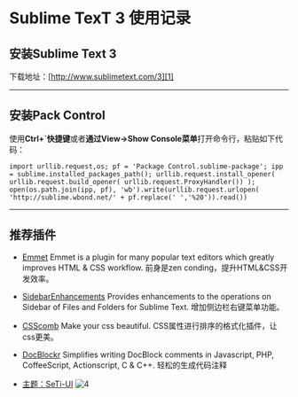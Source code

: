 # Sublime TexT 3 使用记录

## 安装Sublime Text 3

下载地址：[http://www.sublimetext.com/3][1]


----------


## 安装Pack Control

使用**Ctrl+`快捷键**或者**通过View->Show Console菜单**打开命令行，粘贴如下代码：

    import urllib.request,os; pf = 'Package Control.sublime-package'; ipp = sublime.installed_packages_path(); urllib.request.install_opener( urllib.request.build_opener( urllib.request.ProxyHandler()) ); open(os.path.join(ipp, pf), 'wb').write(urllib.request.urlopen( 'http://sublime.wbond.net/' + pf.replace(' ','%20')).read())


----------


## 推荐插件

 - [Emmet][2]
    Emmet is a plugin for many popular text editors which greatly improves HTML & CSS workflow.
    前身是zen conding，提升HTML&CSS开发效率。

 - [SidebarEnhancements][3]
    Provides enhancements to the operations on Sidebar of Files and Folders for Sublime Text.
    增加侧边栏右键菜单功能。

 - [CSScomb][5]
    Make your css beautiful.
    CSS属性进行排序的格式化插件，让css更美。
 
 - [DocBlockr][6]
    Simplifies writing DocBlock comments in Javascript, PHP, CoffeeScript, Actionscript, C & C++.
    轻松的生成代码注释

 - [主题：SeTi-UI][7]
    ![4]
    
  [1]: http://www.sublimetext.com/3
  [2]: http://emmet.io/
  [3]: https://github.com/titoBouzout/SideBarEnhancements/tree/st3
  [4]: https://github.com/ctf0/Seti_ST3/raw/master/screenshot-1.png
  [5]: http://csscomb.com/
  [6]: https://github.com/spadgos/sublime-jsdocs
  [7]: https://github.com/ctf0/Seti_ST3
